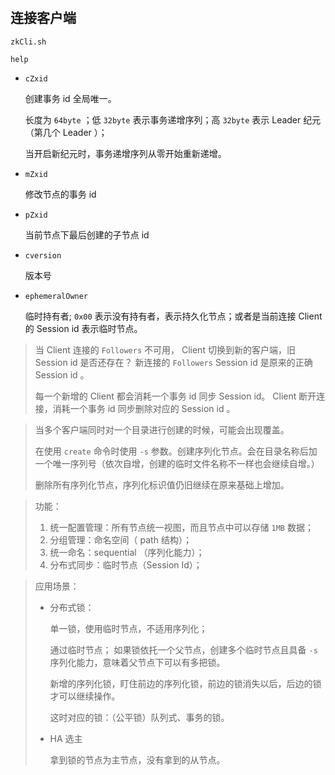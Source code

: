 # 

## 连接客户端

```shell
zkCli.sh 
```

```shell
help
```

* `cZxid` 
  
  创建事务 id 全局唯一。 
  
  长度为 `64byte` ；低 `32byte` 表示事务递增序列；高 `32byte` 表示 Leader 纪元（第几个 Leader ）；
 
  当开启新纪元时，事务递增序列从零开始重新递增。

* `mZxid`
  
  修改节点的事务 id

* `pZxid`
  
  当前节点下最后创建的子节点 id
* `cversion`

  版本号

* `ephemeralOwner`

  临时持有者; `0x00` 表示没有持有者，表示持久化节点；或者是当前连接 Client 的 Session id 表示临时节点。


> 当 Client 连接的 `Followers` 不可用， Client 切换到新的客户端，旧 Session id 是否还存在？
> 新连接的 `Followers` Session id 是原来的正确 Session id 。
> 
> 每一个新增的 Client 都会消耗一个事务 id 同步 Session id。
> Client 断开连接，消耗一个事务 id 同步删除对应的 Session id 。

> 当多个客户端同时对一个目录进行创建的时候，可能会出现覆盖。
> 
> 在使用 `create` 命令时使用 `-s` 参数。创建序列化节点。会在目录名称后加一个唯一序列号（依次自增，创建的临时文件名称不一样也会继续自增。）
> 
> 删除所有序列化节点，序列化标识值仍旧继续在原来基础上增加。

> 功能：
> 
> 1. 统一配置管理：所有节点统一视图，而且节点中可以存储 `1MB` 数据；
> 2. 分组管理：命名空间（ path 结构）；
> 3. 统一命名：sequential （序列化能力）；
> 4. 分布式同步：临时节点（Session Id）；

> 应用场景：
> 
> * 分布式锁：
> 
>   单一锁，使用临时节点，不适用序列化；
> 
>   通过临时节点；
>   如果锁依托一个父节点，创建多个临时节点且具备 `-s` 序列化能力，意味着父节点下可以有多把锁。
>   
>   新增的序列化锁，盯住前边的序列化锁，前边的锁消失以后，后边的锁才可以继续操作。
> 
>   这时对应的锁：（公平锁）队列式、事务的锁。
> 
> 
> * HA 选主
> 
>   拿到锁的节点为主节点，没有拿到的从节点。
> 



























